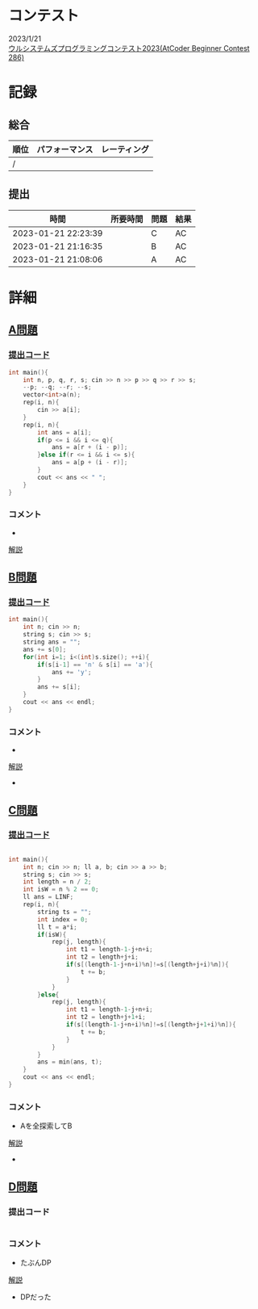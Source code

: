# コンテスト
2023/1/21<br>
[ウルシステムズプログラミングコンテスト2023(AtCoder Beginner Contest 286)](https://atcoder.jp/contests/abc286)

# 記録
## 総合
|  順位  |  パフォーマンス  | レーティング |
| ---- | ---- | ---- |
|   /   |  |  |

## 提出
|  時間  |  所要時間  |  問題  | 結果 |
| ---- | ---- | ---- | ---- |
| 2023-01-21 22:23:39 |  | C | AC |
| 2023-01-21 21:16:35 |  | B | AC |
| 2023-01-21 21:08:06 |  | A | AC |


# 詳細
## [A問題](https://atcoder.jp/contests/abc286/tasks/abc286_a)
### [提出コード](https://atcoder.jp/contests/abc286/submissions/38195989)
```c++
int main(){
    int n, p, q, r, s; cin >> n >> p >> q >> r >> s;
    --p; --q; --r; --s;  
    vector<int>a(n);
    rep(i, n){
        cin >> a[i];
    }
    rep(i, n){
        int ans = a[i];
        if(p <= i && i <= q){
            ans = a[r + (i - p)];
        }else if(r <= i && i <= s){
            ans = a[p + (i - r)];
        }
        cout << ans << " ";
    }
}
```

### コメント

* 

[解説](https://atcoder.jp/contests/abc286/editorial/5574)


## [B問題](https://atcoder.jp/contests/abc286/tasks/abc286_b)
### [提出コード](https://atcoder.jp/contests/abc286/submissions/38201950)
```c++
int main(){
    int n; cin >> n;
    string s; cin >> s;
    string ans = "";
    ans += s[0];
    for(int i=1; i<(int)s.size(); ++i){
        if(s[i-1] == 'n' & s[i] == 'a'){
            ans += 'y';
        }
        ans += s[i];
    }
    cout << ans << endl;
}  
```

### コメント

* 

[解説](https://atcoder.jp/contests/abc286/editorial/5586)

* 


## [C問題](https://atcoder.jp/contests/abc286/tasks/abc286_c)
### [提出コード](https://atcoder.jp/contests/abc286/submissions/38222436)

```c++

int main(){
    int n; cin >> n; ll a, b; cin >> a >> b;
    string s; cin >> s;
    int length = n / 2;
    int isW = n % 2 == 0;
    ll ans = LINF;
    rep(i, n){
        string ts = "";
        int index = 0;
        ll t = a*i;
        if(isW){
            rep(j, length){
                int t1 = length-1-j+n+i;
                int t2 = length+j+i;
                if(s[(length-1-j+n+i)%n]!=s[(length+j+i)%n]){
                    t += b;
                }
            }
        }else{
            rep(j, length){
                int t1 = length-1-j+n+i;
                int t2 = length+j+1+i;
                if(s[(length-1-j+n+i)%n]!=s[(length+j+1+i)%n]){
                    t += b;
                }
            }
        }
        ans = min(ans, t);
    }
    cout << ans << endl;
}  
```

### コメント
* Aを全探索してB

[解説](https://atcoder.jp/contests/abc286/editorial/5587)

* 


## [D問題](https://atcoder.jp/contests/abc286/tasks/abc286_d)
### 提出コード

```c++

```

### コメント

* たぶんDP

[解説](https://atcoder.jp/contests/abc286/editorial/5567)

* DPだった